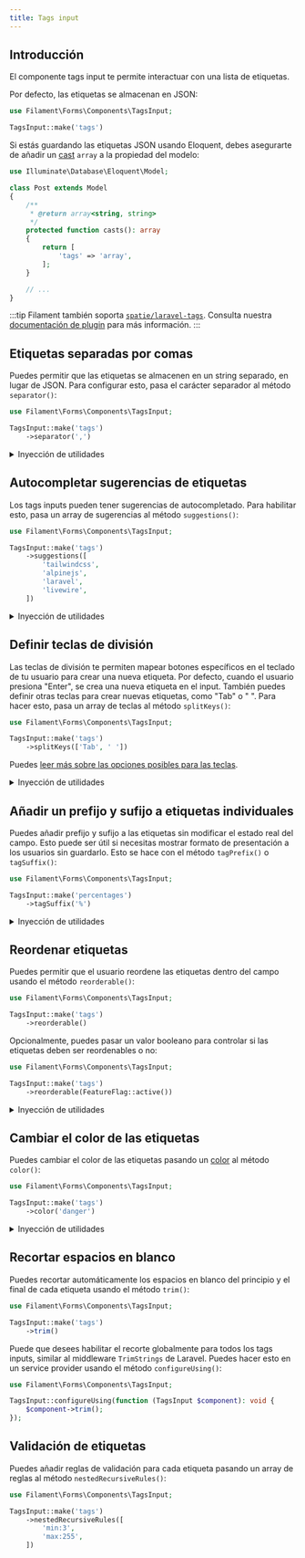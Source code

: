 ```yaml
---
title: Tags input
---
```


## Introducción

El componente tags input te permite interactuar con una lista de etiquetas.

Por defecto, las etiquetas se almacenan en JSON:

```php
use Filament\Forms\Components\TagsInput;

TagsInput::make('tags')
```

Si estás guardando las etiquetas JSON usando Eloquent, debes asegurarte de añadir un [cast](https://laravel.com/docs/eloquent-mutators#array-and-json-casting) `array` a la propiedad del modelo:

```php
use Illuminate\Database\Eloquent\Model;

class Post extends Model
{
    /**
     * @return array<string, string>
     */
    protected function casts(): array
    {
        return [
            'tags' => 'array',
        ];
    }

    // ...
}
```

:::tip
Filament también soporta [`spatie/laravel-tags`](https://github.com/spatie/laravel-tags). Consulta nuestra [documentación de plugin](/plugins/filament-spatie-tags) para más información.
:::

## Etiquetas separadas por comas

Puedes permitir que las etiquetas se almacenen en un string separado, en lugar de JSON. Para configurar esto, pasa el carácter separador al método `separator()`:

```php
use Filament\Forms\Components\TagsInput;

TagsInput::make('tags')
    ->separator(',')
```

<details>
  <summary>Inyección de utilidades</summary>
  Además de permitir un valor estático, el método <code>separator()</code> también acepta una función para calcularlo dinámicamente. Puedes inyectar varias utilidades en la función como parámetros.
</details>

## Autocompletar sugerencias de etiquetas

Los tags inputs pueden tener sugerencias de autocompletado. Para habilitar esto, pasa un array de sugerencias al método `suggestions()`:

```php
use Filament\Forms\Components\TagsInput;

TagsInput::make('tags')
    ->suggestions([
        'tailwindcss',
        'alpinejs',
        'laravel',
        'livewire',
    ])
```

<details>
  <summary>Inyección de utilidades</summary>
  Además de permitir un array estático, el método <code>suggestions()</code> también acepta una función para calcularlo dinámicamente. Puedes inyectar varias utilidades en la función como parámetros.
</details>

## Definir teclas de división

Las teclas de división te permiten mapear botones específicos en el teclado de tu usuario para crear una nueva etiqueta. Por defecto, cuando el usuario presiona "Enter", se crea una nueva etiqueta en el input. También puedes definir otras teclas para crear nuevas etiquetas, como "Tab" o " ". Para hacer esto, pasa un array de teclas al método `splitKeys()`:

```php
use Filament\Forms\Components\TagsInput;

TagsInput::make('tags')
    ->splitKeys(['Tab', ' '])
```

Puedes [leer más sobre las opciones posibles para las teclas](https://developer.mozilla.org/en-US/docs/Web/API/KeyboardEvent/key).

<details>
  <summary>Inyección de utilidades</summary>
  Además de permitir un array estático, el método <code>splitKeys()</code> también acepta una función para calcularlo dinámicamente. Puedes inyectar varias utilidades en la función como parámetros.
</details>

## Añadir un prefijo y sufijo a etiquetas individuales

Puedes añadir prefijo y sufijo a las etiquetas sin modificar el estado real del campo. Esto puede ser útil si necesitas mostrar formato de presentación a los usuarios sin guardarlo. Esto se hace con el método `tagPrefix()` o `tagSuffix()`:

```php
use Filament\Forms\Components\TagsInput;

TagsInput::make('percentages')
    ->tagSuffix('%')
```

<details>
  <summary>Inyección de utilidades</summary>
  Además de permitir valores estáticos, los métodos <code>tagPrefix()</code> y <code>tagSuffix()</code> también aceptan funciones para calcularlos dinámicamente. Puedes inyectar varias utilidades en las funciones como parámetros.
</details>

## Reordenar etiquetas

Puedes permitir que el usuario reordene las etiquetas dentro del campo usando el método `reorderable()`:

```php
use Filament\Forms\Components\TagsInput;

TagsInput::make('tags')
    ->reorderable()
```

Opcionalmente, puedes pasar un valor booleano para controlar si las etiquetas deben ser reordenables o no:

```php
use Filament\Forms\Components\TagsInput;

TagsInput::make('tags')
    ->reorderable(FeatureFlag::active())
```

<details>
  <summary>Inyección de utilidades</summary>
  Además de permitir un valor estático, el método <code>reorderable()</code> también acepta una función para calcularlo dinámicamente. Puedes inyectar varias utilidades en la función como parámetros.
</details>

## Cambiar el color de las etiquetas

Puedes cambiar el color de las etiquetas pasando un [color](../styling/colors) al método `color()`:

```php
use Filament\Forms\Components\TagsInput;

TagsInput::make('tags')
    ->color('danger')
```

<details>
  <summary>Inyección de utilidades</summary>
  Además de permitir un valor estático, el método <code>color()</code> también acepta una función para calcularlo dinámicamente. Puedes inyectar varias utilidades en la función como parámetros.
</details>

## Recortar espacios en blanco

Puedes recortar automáticamente los espacios en blanco del principio y el final de cada etiqueta usando el método `trim()`:

```php
use Filament\Forms\Components\TagsInput;

TagsInput::make('tags')
    ->trim()
```

Puede que desees habilitar el recorte globalmente para todos los tags inputs, similar al middleware `TrimStrings` de Laravel. Puedes hacer esto en un service provider usando el método `configureUsing()`:

```php
use Filament\Forms\Components\TagsInput;

TagsInput::configureUsing(function (TagsInput $component): void {
    $component->trim();
});
```

## Validación de etiquetas

Puedes añadir reglas de validación para cada etiqueta pasando un array de reglas al método `nestedRecursiveRules()`:

```php
use Filament\Forms\Components\TagsInput;

TagsInput::make('tags')
    ->nestedRecursiveRules([
        'min:3',
        'max:255',
    ])
```
